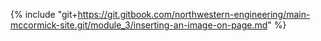 {% include "git+https://git.gitbook.com/northwestern-engineering/main-mccormick-site.git/module_3/inserting-an-image-on-page.md" %}



